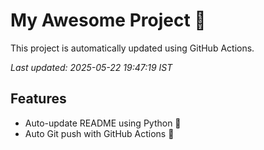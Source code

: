 # My Awesome Project 🚀

This project is automatically updated using GitHub Actions.

_Last updated: 2025-05-22 19:47:19 IST_

## Features
- Auto-update README using Python 🐍
- Auto Git push with GitHub Actions 🤖
